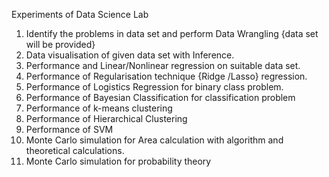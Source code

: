 Experiments of Data Science Lab
1. Identify the problems in data set and perform Data Wrangling {data set will be provided}
2. Data visualisation of given data set with Inference.
3. Performance and Linear/Nonlinear regression on suitable data set.
4. Performance of Regularisation technique {Ridge /Lasso} regression.
5. Performance of Logistics Regression for binary class problem.
6. Performance of Bayesian Classification for classification problem
7. Performance of k-means clustering
8. Performance of Hierarchical Clustering
9. Performance of SVM
10. Monte Carlo simulation for Area calculation with algorithm and theoretical calculations.
11. Monte Carlo simulation for probability theory
